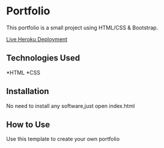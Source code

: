 # Portfolio

This portfolio is a small project using HTML/CSS & Bootstrap.

[Live Heroku Deployment](https://portfolio-aiyappa.herokuapp.com/)


## Technologies Used

*HTML
*CSS

## Installation
No need to install any software,just open index.html

## How to Use

Use this template to create your own portfolio
